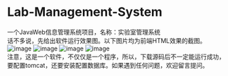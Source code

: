 # Lab-Management-System
一个JavaWeb信息管理系统项目，名称：实验室管理系统
<br>话不多说，先给出软件运行效果图。以下图片均为前端HTML效果的截图。<br>
![image](https://user-images.githubusercontent.com/72424079/150634811-72c3c5f2-a700-47ff-be22-77a896e35cda.png)
![image](https://user-images.githubusercontent.com/72424079/150634816-ec58cc74-5535-47fb-8d9d-03cb96332c76.png)
![image](https://user-images.githubusercontent.com/72424079/150634830-a5dc45b6-ecf0-49b1-bf5d-7c1b3fc657e8.png)
![image](https://user-images.githubusercontent.com/72424079/150634845-e467f982-6241-46d9-ac60-6da78171f019.png)
<br>注意，这是一个软件，不仅仅是一个程序，所以，下载源码后不一定能运行成功，要配置tomcat，还要安装配置数据库。如果遇到任何问题，欢迎留言提问。
